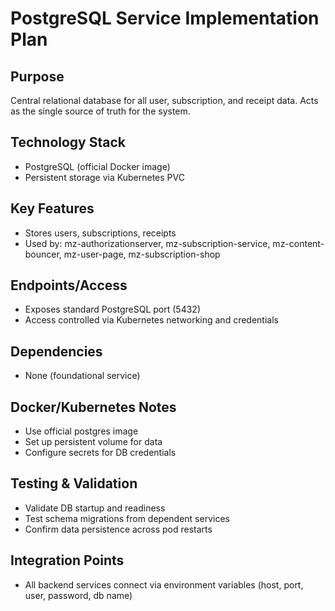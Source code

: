 # PostgreSQL Service Implementation Plan

## Purpose
Central relational database for all user, subscription, and receipt data. Acts as the single source of truth for the system.

## Technology Stack
- PostgreSQL (official Docker image)
- Persistent storage via Kubernetes PVC

## Key Features
- Stores users, subscriptions, receipts
- Used by: mz-authorizationserver, mz-subscription-service, mz-content-bouncer, mz-user-page, mz-subscription-shop

## Endpoints/Access
- Exposes standard PostgreSQL port (5432)
- Access controlled via Kubernetes networking and credentials

## Dependencies
- None (foundational service)

## Docker/Kubernetes Notes
- Use official postgres image
- Set up persistent volume for data
- Configure secrets for DB credentials

## Testing & Validation
- Validate DB startup and readiness
- Test schema migrations from dependent services
- Confirm data persistence across pod restarts

## Integration Points
- All backend services connect via environment variables (host, port, user, password, db name)

